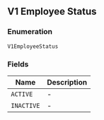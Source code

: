 ## V1 Employee Status

### Enumeration

`V1EmployeeStatus`

### Fields

| Name | Description |
|  --- | --- |
| `ACTIVE` | - |
| `INACTIVE` | - |

